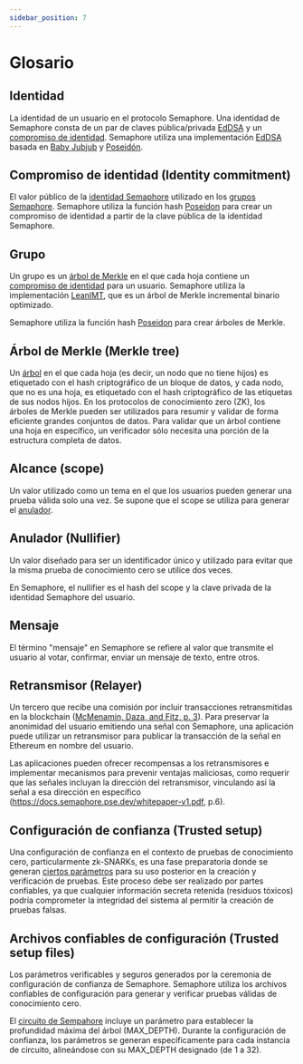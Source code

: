 ```yaml
---
sidebar_position: 7
---
```


# Glosario

## Identidad

La identidad de un usuario en el protocolo Semaphore.
Una identidad de Semaphore consta de un par de claves pública/privada [EdDSA](https://en.wikipedia.org/wiki/EdDSA) y un [compromiso de identidad](#identity-commitment).
Semaphore utiliza una implementación [EdDSA](https://github.com/privacy-scaling-explorations/zk-kit/tree/main/packages/eddsa-poseidon) basada en [Baby Jubjub](https://eips.ethereum.org/EIPS/eip-2494) y [Poseidón](https://www.poseidon-hash.info).

## Compromiso de identidad (Identity commitment)

El valor público de la [identidad Semaphore](#identity) utilizado en los [grupos Semaphore](#semaphore-group).
Semaphore utiliza la función hash [Poseidon](https://www.poseidon-hash.info/) para crear un compromiso de identidad a partir de la clave pública de la identidad Semaphore.

## Grupo

Un grupo es un [árbol de Merkle](#merkle-tree) en el que cada hoja contiene un [compromiso de identidad](#identity-commitment) para un usuario.
Semaphore utiliza la implementación [LeanIMT](https://zkkit.pse.dev/classes/_zk_kit_imt.LeanIMT.html), que es un árbol de Merkle incremental binario optimizado.

Semaphore utiliza la función hash [Poseidon](https://www.poseidon-hash.info) para crear árboles de Merkle.

## Árbol de Merkle (Merkle tree)

Un [árbol](https://en.wikipedia.org/wiki/Merkle_tree) en el que cada hoja (es decir, un nodo que no tiene hijos) es etiquetado con el hash criptográfico de un bloque de datos,
y cada nodo, que no es una hoja, es etiquetado con el hash criptográfico de las etiquetas de sus nodos hijos.
En los protocolos de conocimiento zero (ZK), los árboles de Merkle pueden ser utilizados para resumir y validar de forma eficiente grandes conjuntos de datos.
Para validar que un árbol contiene una hoja en específico, un verificador sólo necesita una porción de la estructura completa de datos.

## Alcance (scope)

Un valor utilizado como un tema en el que los usuarios pueden generar una prueba válida solo una vez. Se supone que el scope se utiliza para generar el [anulador](#nullifier).

## Anulador (Nullifier)

Un valor diseñado para ser un identificador único y utilizado para evitar que la misma prueba de conocimiento cero se utilice dos veces.

En Semaphore, el nullifier es el hash del scope y la clave privada de la identidad Semaphore del usuario.

## Mensaje

El término "mensaje" en Semaphore se refiere al valor que transmite el usuario al votar, confirmar, enviar un mensaje de texto, entre otros.

## Retransmisor (Relayer)

Un tercero que recibe una comisión por incluir transacciones retransmitidas en la blockchain ([McMenamin, Daza, and Fitz, p. 3](https://eprint.iacr.org/2022/155.pdf)).
Para preservar la anonimidad del usuario emitiendo una señal con Semaphore, una aplicación puede utilizar un retransmisor para publicar la transacción de la señal en Ethereum en nombre del usuario.

Las aplicaciones pueden ofrecer recompensas a los retransmisores e implementar mecanismos para prevenir ventajas maliciosas, como requerir que las señales incluyan la dirección del retransmisor, vinculando así la señal a esa dirección en específico (https://docs.semaphore.pse.dev/whitepaper-v1.pdf, p.6).

## Configuración de confianza (Trusted setup)

Una configuración de confianza en el contexto de pruebas de conocimiento cero, particularmente zk-SNARKs, es una fase preparatoria donde se generan [ciertos parámetros](#trusted-setup-files) para su uso posterior en la creación y verificación de pruebas.
Este proceso debe ser realizado por partes confiables, ya que cualquier información secreta retenida (residuos tóxicos) podría comprometer la integridad del sistema al permitir la creación de pruebas falsas.

## Archivos confiables de configuración (Trusted setup files)

Los parámetros verificables y seguros generados por la ceremonia de configuración de confianza de Semaphore.
Semaphore utiliza los archivos confiables de configuración para generar y verificar pruebas válidas de conocimiento cero.

El [circuito de Sempahore](/V4-alpha/technical-reference/circuits) incluye un parámetro para establecer la profundidad máxima del árbol (MAX_DEPTH).
Durante la configuración de confianza, los parámetros se generan específicamente para cada instancia de circuito, alineándose con su MAX_DEPTH designado (de 1 a 32).
